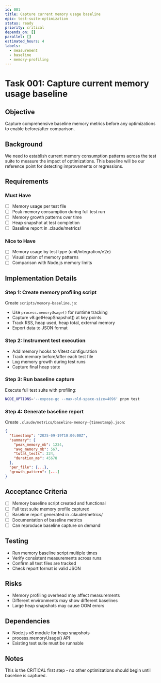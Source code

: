 ```yaml
---
id: 001
title: Capture current memory usage baseline
epic: test-suite-optimization
status: ready
priority: critical
depends_on: []
parallel: []
estimated_hours: 4
labels:
  - measurement
  - baseline
  - memory-profiling
---
```


# Task 001: Capture current memory usage baseline

## Objective

Capture comprehensive baseline memory metrics before any optimizations to enable before/after comparison.

## Background

We need to establish current memory consumption patterns across the test suite to measure the impact of optimizations. This baseline will be our reference point for detecting improvements or regressions.

## Requirements

### Must Have
- [ ] Memory usage per test file
- [ ] Peak memory consumption during full test run
- [ ] Memory growth patterns over time
- [ ] Heap snapshot at test completion
- [ ] Baseline report in .claude/metrics/

### Nice to Have
- [ ] Memory usage by test type (unit/integration/e2e)
- [ ] Visualization of memory patterns
- [ ] Comparison with Node.js memory limits

## Implementation Details

### Step 1: Create memory profiling script
Create `scripts/memory-baseline.js`:
- Use `process.memoryUsage()` for runtime tracking
- Capture v8.getHeapSnapshot() at key points
- Track RSS, heap used, heap total, external memory
- Export data to JSON format

### Step 2: Instrument test execution
- Add memory hooks to Vitest configuration
- Track memory before/after each test file
- Log memory growth during test runs
- Capture final heap state

### Step 3: Run baseline capture
Execute full test suite with profiling:
```bash
NODE_OPTIONS='--expose-gc --max-old-space-size=4096' pnpm test
```

### Step 4: Generate baseline report
Create `.claude/metrics/baseline-memory-{timestamp}.json`:
```json
{
  "timestamp": "2025-09-19T10:00:00Z",
  "summary": {
    "peak_memory_mb": 1234,
    "avg_memory_mb": 567,
    "total_tests": 234,
    "duration_ms": 45678
  },
  "per_file": {...},
  "growth_pattern": [...]
}
```

## Acceptance Criteria

- [ ] Memory baseline script created and functional
- [ ] Full test suite memory profile captured
- [ ] Baseline report generated in .claude/metrics/
- [ ] Documentation of baseline metrics
- [ ] Can reproduce baseline capture on demand

## Testing

- Run memory baseline script multiple times
- Verify consistent measurements across runs
- Confirm all test files are tracked
- Check report format is valid JSON

## Risks

- Memory profiling overhead may affect measurements
- Different environments may show different baselines
- Large heap snapshots may cause OOM errors

## Dependencies

- Node.js v8 module for heap snapshots
- process.memoryUsage() API
- Existing test suite must be runnable

## Notes

This is the CRITICAL first step - no other optimizations should begin until baseline is captured.